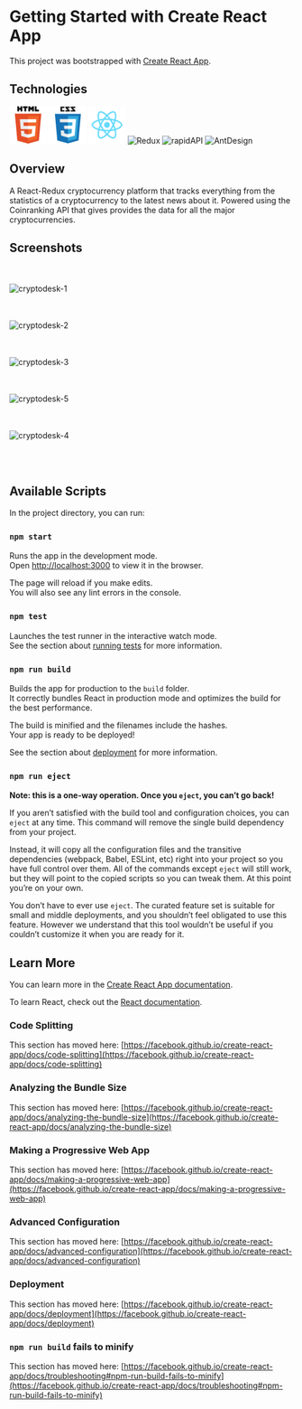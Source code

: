 # Getting Started with Create React App

This project was bootstrapped with [Create React App](https://github.com/facebook/create-react-app).

## Technologies 
<p>
<img  alt="HTML5" width="66px" src="https://raw.githubusercontent.com/github/explore/80688e429a7d4ef2fca1e82350fe8e3517d3494d/topics/html/html.png" />
<img  alt="CSS3" width="66x" src="https://raw.githubusercontent.com/github/explore/80688e429a7d4ef2fca1e82350fe8e3517d3494d/topics/css/css.png" />
<img  alt="React" width="66px" src="https://raw.githubusercontent.com/github/explore/80688e429a7d4ef2fca1e82350fe8e3517d3494d/topics/react/react.png" />
<img  alt="Redux" width="84px" src="https://upload.wikimedia.org/wikipedia/commons/4/49/Redux.png" />
<img  alt="rapidAPI" width="66px" src="https://res.cloudinary.com/crunchbase-production/image/upload/c_lpad,f_auto,q_auto:eco,dpr_1/reuntzuy6gy8ssnbktye" />
<img  alt="AntDesign" width="66px" src="https://gw.alipayobjects.com/zos/rmsportal/KDpgvguMpGfqaHPjicRK.svg" />
</p>

## Overview 
A React-Redux cryptocurrency platform that tracks everything from the statistics of a cryptocurrency to the latest news about it. Powered using the Coinranking API that gives provides the data for all the major cryptocurrencies.

## Screenshots
<br><br>
![cryptodesk-1](https://user-images.githubusercontent.com/56267419/147383245-cb349397-2042-42f7-8a77-dd846caa8429.png)


<br><br>
![cryptodesk-2](https://user-images.githubusercontent.com/56267419/147383250-7cc77ef0-9cfa-4ee7-83d3-448e693a0251.png)


<br><br>
![cryptodesk-3](https://user-images.githubusercontent.com/56267419/147383251-0ace93ed-4a61-4352-954d-a68be4da03ca.png)


<br><br>
![cryptodesk-5](https://user-images.githubusercontent.com/56267419/147383253-2af719c2-3688-4bcf-b84c-40572d7c2131.png)

<br><br>
![cryptodesk-4](https://user-images.githubusercontent.com/56267419/147383267-39eda97a-7e4f-4e41-a1ea-20c96bb1e1f8.png)



<br><br>

## Available Scripts

In the project directory, you can run:

### `npm start`

Runs the app in the development mode.\
Open [http://localhost:3000](http://localhost:3000) to view it in the browser.

The page will reload if you make edits.\
You will also see any lint errors in the console.

### `npm test`

Launches the test runner in the interactive watch mode.\
See the section about [running tests](https://facebook.github.io/create-react-app/docs/running-tests) for more information.

### `npm run build`

Builds the app for production to the `build` folder.\
It correctly bundles React in production mode and optimizes the build for the best performance.

The build is minified and the filenames include the hashes.\
Your app is ready to be deployed!

See the section about [deployment](https://facebook.github.io/create-react-app/docs/deployment) for more information.

### `npm run eject`

**Note: this is a one-way operation. Once you `eject`, you can’t go back!**

If you aren’t satisfied with the build tool and configuration choices, you can `eject` at any time. This command will remove the single build dependency from your project.

Instead, it will copy all the configuration files and the transitive dependencies (webpack, Babel, ESLint, etc) right into your project so you have full control over them. All of the commands except `eject` will still work, but they will point to the copied scripts so you can tweak them. At this point you’re on your own.

You don’t have to ever use `eject`. The curated feature set is suitable for small and middle deployments, and you shouldn’t feel obligated to use this feature. However we understand that this tool wouldn’t be useful if you couldn’t customize it when you are ready for it.

## Learn More

You can learn more in the [Create React App documentation](https://facebook.github.io/create-react-app/docs/getting-started).

To learn React, check out the [React documentation](https://reactjs.org/).

### Code Splitting

This section has moved here: [https://facebook.github.io/create-react-app/docs/code-splitting](https://facebook.github.io/create-react-app/docs/code-splitting)

### Analyzing the Bundle Size

This section has moved here: [https://facebook.github.io/create-react-app/docs/analyzing-the-bundle-size](https://facebook.github.io/create-react-app/docs/analyzing-the-bundle-size)

### Making a Progressive Web App

This section has moved here: [https://facebook.github.io/create-react-app/docs/making-a-progressive-web-app](https://facebook.github.io/create-react-app/docs/making-a-progressive-web-app)

### Advanced Configuration

This section has moved here: [https://facebook.github.io/create-react-app/docs/advanced-configuration](https://facebook.github.io/create-react-app/docs/advanced-configuration)

### Deployment

This section has moved here: [https://facebook.github.io/create-react-app/docs/deployment](https://facebook.github.io/create-react-app/docs/deployment)

### `npm run build` fails to minify

This section has moved here: [https://facebook.github.io/create-react-app/docs/troubleshooting#npm-run-build-fails-to-minify](https://facebook.github.io/create-react-app/docs/troubleshooting#npm-run-build-fails-to-minify)
